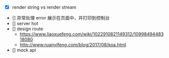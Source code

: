 - [x] render string vs render stream
- [] 异常处理 error 展示在页面中，并打印到控制台
- [] server hot
- [] design route
  - https://www.liaoxuefeng.com/wiki/1022910821149312/1099849448318080
  - http://www.ruanyifeng.com/blog/2017/08/koa.html
- [] mock api
